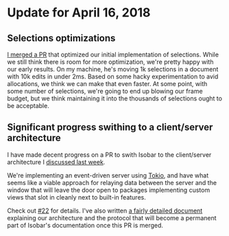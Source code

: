 # Update for April 16, 2018

## Selections optimizations

[I merged a PR](https://github.com/siberianmh/isobar/pull/20) that optimized our initial implementation of selections. While we still think there is room for more optimization, we're pretty happy with our early results. On my machine, he's moving 1k selections in a document with 10k edits in under 2ms. Based on some hacky experimentation to avid allocations, we think we can make that even faster. At some point, with some number of selections, we're going to end up blowing our frame budget, but we think maintaining it into the thousands of selections ought to be acceptable.

## Significant progress swithing to a client/server architecture

I have made decent progress on a PR to swith Isobar to the client/server architecture I [discussed last week](./2018_04_09.md#big-architecture-changes-incoming).

We're implementing an event-driven server using [Tokio](https://tokio.rs/), and have what seems like a viable approach for relaying data between the server and the window that will leave the door open to packages implementing custom views that slot in cleanly next to built-in features.

Check out [#22](https://github.com/siberianmh/isobar/pull/22) for details. I've also written [a fairly detailed document](https://github.com/siberianmh/isobar/blob/server10d6317133e32d07d3309746d8bdf7333bb7059d/docs/architecture/001_client_server_protocol.md) explaining our architecture and the protocol that will become a permanent part of Isobar's documentation once this PR is merged.
